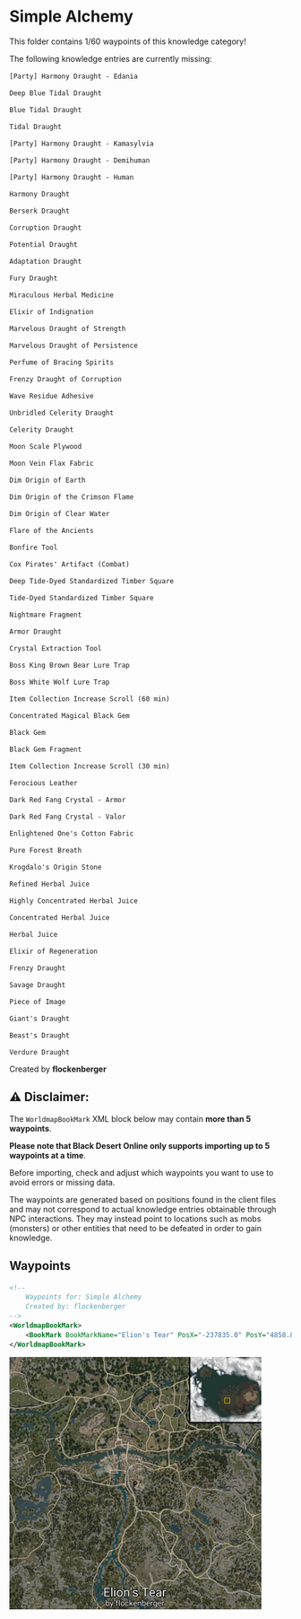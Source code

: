 # Simple Alchemy

This folder contains 1/60 waypoints of this knowledge category!

The following knowledge entries are currently missing: 

```
[Party] Harmony Draught - Edania
```

```
Deep Blue Tidal Draught
```

```
Blue Tidal Draught
```

```
Tidal Draught
```

```
[Party] Harmony Draught - Kamasylvia
```

```
[Party] Harmony Draught - Demihuman
```

```
[Party] Harmony Draught - Human
```

```
Harmony Draught
```

```
Berserk Draught
```

```
Corruption Draught
```

```
Potential Draught
```

```
Adaptation Draught
```

```
Fury Draught
```

```
Miraculous Herbal Medicine
```

```
Elixir of Indignation
```

```
Marvelous Draught of Strength
```

```
Marvelous Draught of Persistence
```

```
Perfume of Bracing Spirits
```

```
Frenzy Draught of Corruption
```

```
Wave Residue Adhesive
```

```
Unbridled Celerity Draught
```

```
Celerity Draught
```

```
Moon Scale Plywood
```

```
Moon Vein Flax Fabric
```

```
Dim Origin of Earth
```

```
Dim Origin of the Crimson Flame
```

```
Dim Origin of Clear Water
```

```
Flare of the Ancients
```

```
Bonfire Tool
```

```
Cox Pirates' Artifact (Combat)
```

```
Deep Tide-Dyed Standardized Timber Square
```

```
Tide-Dyed Standardized Timber Square
```

```
Nightmare Fragment
```

```
Armor Draught
```

```
Crystal Extraction Tool
```

```
Boss King Brown Bear Lure Trap
```

```
Boss White Wolf Lure Trap
```

```
Item Collection Increase Scroll (60 min)
```

```
Concentrated Magical Black Gem
```

```
Black Gem
```

```
Black Gem Fragment
```

```
Item Collection Increase Scroll (30 min)
```

```
Ferocious Leather
```

```
Dark Red Fang Crystal - Armor
```

```
Dark Red Fang Crystal - Valor
```

```
Enlightened One's Cotton Fabric
```

```
Pure Forest Breath
```

```
Krogdalo's Origin Stone
```

```
Refined Herbal Juice
```

```
Highly Concentrated Herbal Juice
```

```
Concentrated Herbal Juice
```

```
Herbal Juice
```

```
Elixir of Regeneration
```

```
Frenzy Draught
```

```
Savage Draught
```

```
Piece of Image
```

```
Giant's Draught
```

```
Beast's Draught
```

```
Verdure Draught
```


Created by **flockenberger**

## ⚠️ Disclaimer:
The `WorldmapBookMark` XML block below may contain **more than 5 waypoints**.

**Please note that Black Desert Online only supports importing up to 5 waypoints at a time**.

Before importing, check and adjust which waypoints you want to use to avoid errors or missing data.

The waypoints are generated based on positions found in the client files and may not correspond to actual knowledge entries obtainable through NPC interactions.
They may instead point to locations such as mobs (monsters) or other entities that need to be defeated in order to gain knowledge.

## Waypoints
```xml
<!--
    Waypoints for: Simple Alchemy
    Created by: flockenberger
-->
<WorldmapBookMark>
    <BookMark BookMarkName="Elion's Tear" PosX="-237835.0" PosY="4858.83984375" PosZ="-81504.1015625" />
</WorldmapBookMark>
```

<img src="./Simple Alchemy_Elion's Tear_Preview.webp" width="450"/> 